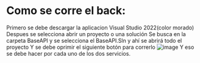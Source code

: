 # Como se corre el back:
Primero se debe descargar la aplicacion Visual Studio 2022(color morado)
Despues se selecciona abrir un proyecto o una solución
Se busca en la carpeta BaseAPI y se selecciona el BaseAPI.Sln y ahí se abrirá todo el proyecto 
Y se debe oprimir el siguiente botón para correrlo
![image](https://user-images.githubusercontent.com/70587109/232260161-f2b26ce8-a215-4ca8-a0f9-27c1e339d61a.png)
Y eso se debe hacer por cada uno de los dos servicios.
